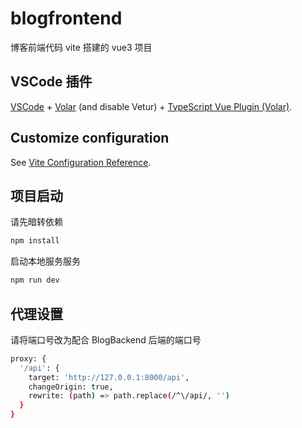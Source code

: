# blogfrontend

博客前端代码
vite 搭建的 vue3 项目

## VSCode 插件

[VSCode](https://code.visualstudio.com/) + [Volar](https://marketplace.visualstudio.com/items?itemName=Vue.volar) (and disable Vetur) + [TypeScript Vue Plugin (Volar)](https://marketplace.visualstudio.com/items?itemName=Vue.vscode-typescript-vue-plugin).

## Customize configuration

See [Vite Configuration Reference](https://vitejs.dev/config/).

## 项目启动

请先暗转依赖

```sh
npm install
```

启动本地服务服务

```sh
npm run dev
```

## 代理设置

请将端口号改为配合 BlogBackend 后端的端口号

```sh
proxy: {
  '/api': {
    target: 'http://127.0.0.1:8000/api',
    changeOrigin: true,
    rewrite: (path) => path.replace(/^\/api/, '')
  }
}
```
